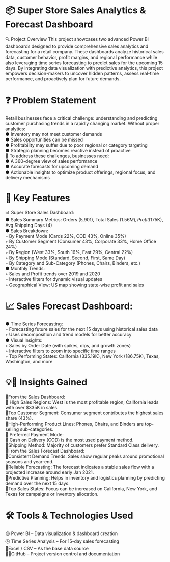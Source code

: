 # 📦 Super Store Sales Analytics & Forecast Dashboard
🔍 Project Overview
This project showcases two advanced Power BI dashboards designed to provide comprehensive sales analytics and forecasting for a retail company. These dashboards analyze historical sales data, customer behavior, profit margins, and regional performance while also leveraging time series forecasting to predict sales for the upcoming 15 days.
By integrating data visualization with predictive analytics, this project empowers decision-makers to uncover hidden patterns, assess real-time performance, and proactively plan for future demands.
# ❓ Problem Statement
Retail businesses face a critical challenge: understanding and predicting customer purchasing trends in a rapidly changing market. Without proper analytics:  
● Inventory may not meet customer demands   
● Sales opportunities can be missed    
● Profitability may suffer due to poor regional or category targeting   
● Strategic planning becomes reactive instead of proactive    
📌 To address these challenges, businesses need:    
● A 360-degree view of sales performance    
● Accurate forecasts for upcoming demand    
● Actionable insights to optimize product offerings, regional focus, and delivery mechanisms    
# 🚀 Key Features
📊 Super Store Sales Dashboard:    
● Sales Summary Metrics: Orders (5,901), Total Sales ($1.56M), Profit ($175K), Avg Shipping Days (4)    
● Sales Breakdown:    
  ◦	By Payment Mode (Cards 22%, COD 43%, Online 35%)    
  ◦	By Customer Segment (Consumer 43%, Corporate 33%, Home Office 24%)    
  ◦	By Region (West 33%, South 16%, East 29%, Central 22%)    
  ◦	By Shipping Mode (Standard, Second, First, Same Day)    
  ◦	By Category and Sub-Category (Phones, Chairs, Binders, etc.)    
● Monthly Trends:    
  ◦	Sales and Profit trends over 2019 and 2020    
  ◦	Interactive filters for dynamic visual updates    
  ◦	Geographical View: US map showing state-wise profit and sales    
# 📈 Sales Forecast Dashboard:    
● Time Series Forecasting:    
  ◦	Forecasting future sales for the next 15 days using historical sales data    
  ◦	Uses decomposition and trend models for better accuracy    
● Visual Insights:    
  ◦	Sales by Order Date (with spikes, dips, and growth zones)    
  ◦	Interactive filters to zoom into specific time ranges    
  ◦	Top Performing States: California (335.19K), New York (186.75K), Texas, Washington, and more    
# 💡🧠 Insights Gained    
🔹From the Sales Dashboard:    
  🔸 High Sales Regions: West is the most profitable region; California leads with over $335K in sales.    
  🔸Top Customer Segment: Consumer segment contributes the highest sales share (43%).    
  🔸High-Performing Product Lines: Phones, Chairs, and Binders are top-selling sub-categories.    
  🔸 Preferred Payment Mode:    
  🔸 Cash on Delivery (COD) is the most used payment method.    
  🔸Shipping Method: Majority of customers prefer Standard Class delivery.    
🔹From the Sales Forecast Dashboard:    
  🔸Consistent Demand Trends: Sales show regular peaks around promotional seasons and year-end.    
  🔸Reliable Forecasting: The forecast indicates a stable sales flow with a projected increase around early Jan 2021.    
  🔸Predictive Planning: Helps in inventory and logistics planning by predicting demand over the next 15 days.    
  🔸Top Sales States: Focus can be increased on California, New York, and Texas for campaigns or inventory allocation.    

# 🛠️ Tools & Technologies Used
🟡 Power BI – Data visualization & dashboard creation    
🕒 Time Series Analysis – For 15-day sales forecasting    
📗Excel / CSV – As the base data source    
🐱‍💻GitHub – Project version control and documentation    



